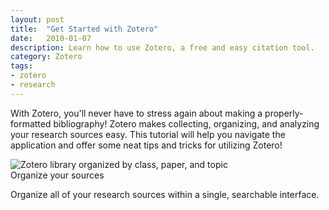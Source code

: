 ```yaml
---
layout: post
title:  "Get Started with Zotero"
date:   2010-01-07
description: Learn how to use Zotero, a free and easy citation tool. 
category: Zotero
tags:
- zotero
- research 
---
```


<p class="intro">With Zotero, you'll never have to stress again about making a properly-formatted bibliography! Zotero makes collecting, organizing, and analyzing your research sources easy. This tutorial will help you navigate the application and offer some neat tips and tricks for utilizing Zotero!</p>

<!-- Maybe here in the "diagram" space we can put 3 cool things you can do with Zotero with just text and images? -->

  <div class="row">
    <div class="col s12 m4">
      <div class="card" style="height: 100%;">
        <!-- I think the side-by-side gifs might have made for too much motion on the screen. What do you think about stills? -->
        <div class="card-image">
          <img src="https://www.evernote.com/l/AN_wWphBniRDZ5ZAu2mY8n_emBfxLcOoGpQB/image.png" alt="Zotero library organized by class, paper, and topic">
        </div>
        <div class="card-content">
        <span class="card-title">Organize your sources</span>
        <p>Organize all of your research sources within a single, searchable interface.</p>
        </div>
      </div>
    </div>
   <div class="col s12 m4">
      <div class="card">
        <!--
        <div class="card-image">
          <img src="http://lorempixel.com/400/300/nature/2">
        </div>
        -->
        <div class="card-content">
          <span class="card-title">Cite while you write</span>
          <p>Choose your style of citation, and then easily insert an in-text citation.</p>
        </div>
      </div>
    </div>
    <div class="col s12 m4">
      <div class="card">
        <!--
        <div class="card-image">
          <img src="http://i.imgur.com/srP9KnM.gif">
        </div>
        -->
        <div class="card-content">
          <span class="card-title">Make bibliographies instantly</span>
          <p>Select your sources and make a bibilography with ease.</p>
        </div>
      </div>
    </div>
  </div> 
            
### Give it a try:

<p class="flow-text">Want to get started? Check out our <a href="http://uclalibrary.github.io/slides/tutorial-zotero-intro.html#/" target="_blank">Zotero tutorial</a>:</p>

<center>
  <iframe class="embedbox" src="https://uclalibrary.github.io/slides/tutorial-zotero-intro.html" width="95%" height="600px"></iframe>
</center>

<ul class="collapsible" data-collapsible="expandable">
    <li>
      <div class="collapsible-header"><i class="material-icons">forum</i>Want to talk about it? Set up a <em>free research consultation</em> to get help developing your ideas:</div>
      <div class="collapsible-body">
        <p>Ask a librarian <a href="http://library.ucla.edu/questions" target="_blank">24/7 chat service</a>.</p>
          <p>Set up a <a href="http://library.ucla.edu/questions" target="_blank">research consultation at a UCLA Library</a>.</p>
      </div>
    </li>
  </ul>
